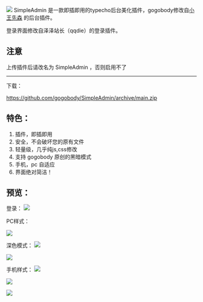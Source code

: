 ![](https://cdn.jsdelivr.net/gh/gogobody/blog-img/blogimg/20210112221239.jpg)
SimpleAdmin 是一款即插即用的typecho后台美化插件，gogobody修改自[小王先森](https://xwsir.cn) 的后台插件。

登录界面修改自泽泽站长（qqdie）的登录插件。

## 注意

上传插件后请改名为 SimpleAdmin ，否则启用不了

----

下载：

https://github.com/gogobody/SimpleAdmin/archive/main.zip


## 特色：
1. 插件，即插即用
2. 安全，不会破坏您的原有文件
3. 轻量级，几乎纯js,css修改
4. 支持 gogobody 原创的黑暗模式
5. 手机，pc 自适应
6. 界面绝对简洁！

## 预览：
登录：
![](https://cdn.jsdelivr.net/gh/gogobody/blog-img/blogimg/20210112221021.png)

PC样式：

![](https://cdn.jsdelivr.net/gh/gogobody/blog-img/blogimg/20210112210213.png)

深色模式：
![](https://cdn.jsdelivr.net/gh/gogobody/blog-img/blogimg/20210414162435.png)

![](https://cdn.jsdelivr.net/gh/gogobody/blog-img/blogimg/20210112210542.png)

手机样式：
![](https://cdn.jsdelivr.net/gh/gogobody/blog-img/blogimg/20210112220721.png)

![](https://cdn.jsdelivr.net/gh/gogobody/blog-img/blogimg/20210112220807.png)

![](https://cdn.jsdelivr.net/gh/gogobody/blog-img/blogimg/20210112221800.png)
